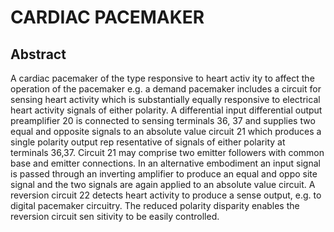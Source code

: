 # CARDIAC PACEMAKER

## Abstract
A cardiac pacemaker of the type responsive to heart activ ity to affect the operation of the pacemaker e.g. a demand pacemaker includes a circuit for sensing heart activity which is substantially equally responsive to electrical heart activity signals of either polarity. A differential input differential output preamplifier 20 is connected to sensing terminals 36, 37 and supplies two equal and opposite signals to an absolute value circuit 21 which produces a single polarity output rep resentative of signals of either polarity at terminals 36,37. Circuit 21 may comprise two emitter followers with common base and emitter connections. In an alternative embodiment an input signal is passed through an inverting amplifier to produce an equal and oppo site signal and the two signals are again applied to an absolute value circuit. A reversion circuit 22 detects heart activity to produce a sense output, e.g. to digital pacemaker circuitry. The reduced polarity disparity enables the reversion circuit sen sitivity to be easily controlled.